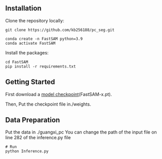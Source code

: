 ## Installation

Clone the repository locally:

```shell
git clone https://github.com/kb256188/pc_seg.git
```

```shell
conda create -n FastSAM python=3.9
conda activate FastSAM
```

Install the packages:

```shell
cd FastSAM
pip install -r requirements.txt
```

## <a name="GettingStarted"></a> Getting Started

First download a [model checkpoint](#model-checkpoints)(FastSAM-x.pt).

Then, Put the checkpoint file in./weights.



## Data Preparation
Put the data in ./guangxi_pc 
You can change the path of the input file on line 282 of the inference.py file

```shell
# Run
python Inference.py 
```

